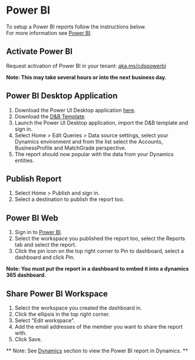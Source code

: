 # Power BI

To setup a Power BI reports follow the instructions below.  
For more information see [Power BI](https://powerbi.microsoft.com/en-us/).

## Activate Power BI
Request activation of Power BI in your tenant: [aka.ms/cdspowerbi](https://forms.office.com/Pages/ResponsePage.aspx?id=v4j5cvGGr0GRqy180BHbRwWp5miMBjRAhmGSAULZVM5URVBXNE01M1NSUVFDWlpQVUhNNzQ0MUdINi4u)

**Note: This may take several hours or into the next business day.**

## Power BI Desktop Application
1. Download the Power UI Desktop application [here](https://powerbi.microsoft.com/en-us/desktop/).
2. Download the <a href="/assets/dnb_Optimizer_1_1_0_0_powerbi.pbit" download>D&B Template</a>. 
3. Launch the Power UI Desktop application, import the D&B template and sign in.
4. Select Home > Edit Queries > Data source settings, select your Dynamics environment and from the list select the Accounts, BusinessProfile and MatchGrade perspective.
5. The report should now popular with the data from your Dynamics entities.

## Publish Report
1. Select Home > Publish and sign in.
2. Select a destination to publish the report too.

## Power BI Web
1. Sign in to [Power BI](https://powerbi.microsoft.com).
2. Select the workspace you published the report too, select the Reports tab and select the report.
3. Click the pin icon on the top right corner to Pin to dashboard, select a dashboard and click Pin.

**Note: You must put the report in a dashboard to embed it into a dynamics 365 dashboard.**

## Share Power BI Workspace
1. Select the workspace you created the dashboard in.
2. Click the ellipsis in the top right corner.
3. Select "Edit workspace".
4. Add the email addresses of the member you want to share the report with.
5. Click Save.

** Note: See [Dynamics](d365.md) section to view the Power BI report in Dynamics. **